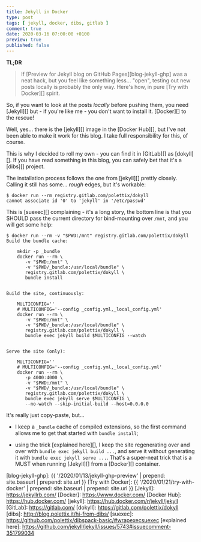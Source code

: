 ```yaml
---
title: Jekyll in Docker
type: post
tags: [ jekyll, docker, dibs, gitlab ]
comment: true
date: 2020-03-16 07:00:00 +0100
preview: true
published: false
---
```


**TL;DR**

> If [Preview for Jekyll blog on GitHub Pages][blog-jekyll-ghp] was a neat
> hack, but you feel like something less... "open", testing out new posts
> locally is probably the only way. Here's how, in pure [Try with Docker][]
> spirit.

So, if you want to look at the posts *locally* before pushing them, you need
[Jekyll][] but - if you're like me - you don't want to install it.
[Docker][] to the rescue!

Well, yes... there is the [jekyll][] image in the [Docker Hub][], but I've
not been able to make it work for this blog. I take full responsibility for
this, of course.

This is why I decided to roll my own - you can find it in [GitLab][] as
[dokyll][]. If you have read something in this blog, you can safely bet that
it's a [dibs][] project.

The installation process follows the one from [jekyll][] prettly closely.
Calling it still has some... *rough* edges, but it's workable:

```shell
$ docker run --rm registry.gitlab.com/polettix/dokyll
cannot associate id '0' to 'jekyll' in '/etc/passwd'
```

This is [suexec][] complaining - it's a long story, the bottom line is that
you SHOULD pass the current directory for bind-mounting over `/mnt`, and you
will get some help:

```shell
$ docker run --rm -v "$PWD:/mnt" registry.gitlab.com/polettix/dokyll
Build the bundle cache:

    mkdir -p _bundle
    docker run --rm \
       -v "$PWD:/mnt" \
       -v "$PWD/_bundle:/usr/local/bundle" \
       registry.gitlab.com/polettix/dokyll \
       bundle install


Build the site, continuously:

    MULTICONFIG=''
    # MULTICONFIG='--config _config.yml,_local_config.yml'
    docker run --rm \
       -v "$PWD:/mnt" \
       -v "$PWD/_bundle:/usr/local/bundle" \
       registry.gitlab.com/polettix/dokyll \
       bundle exec jekyll build $MULTICONFIG --watch


Serve the site (only):

    MULTICONFIG=''
    # MULTICONFIG='--config _config.yml,_local_config.yml'
    docker run --rm \
       -p 4000:4000 \
       -v "$PWD:/mnt" \
       -v "$PWD/_bundle:/usr/local/bundle" \
       registry.gitlab.com/polettix/dokyll \
       bundle exec jekyll serve $MULTICONFIG \
       --no-watch --skip-initial-build --host=0.0.0.0
```

It's really just copy-paste, but...

- I keep a `_bundle` cache of compiled extensions, so the first command
  allows me to get that started with `bundle install`;

- using the trick [explained here][], I keep the site regenerating over and
  over with `bundle exec jekyll build ...`, and serve it without generating
  it with `bundle exec jekyll serve ...`. That's a super-neat trick that is
  a MUST when running [Jekyll][] from a [Docker][] container.




[blog-jekyll-ghp]: {{ '/2020/01/13/jekyll-ghp-preview' | prepend: site.baseurl | prepend: site.url }}
[Try with Docker]: {{ '/2020/01/21/try-with-docker' | prepend: site.baseurl | prepend: site.url }}
[Jekyll]: https://jekyllrb.com/
[Docker]: https://www.docker.com/
[Docker Hub]: https://hub.docker.com/
[jekyll]: https://hub.docker.com/r/jekyll/jekyll
[GitLab]: https://gitlab.com/
[dokyll]: https://gitlab.com/polettix/dokyll
[dibs]: http://blog.polettix.it/hi-from-dibs/
[suexec]: https://github.com/polettix/dibspack-basic/#wrapexecsuexec
[explained here]: https://github.com/jekyll/jekyll/issues/5743#issuecomment-351799034
